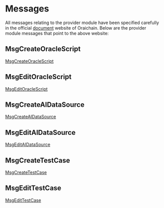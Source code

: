 <!--
order: 3
-->

# Messages

All messages relating to the provider module have been specified carefully in the official [document](https://docs.orai.io/docs/WhitePaper/ProtocolMessages) website of Oraichain. Below are the provider module messages that point to the above website:

## MsgCreateOracleScript

[MsgCreateOracleScript](https://docs.orai.io/docs/WhitePaper/ProtocolMessages#msgcreateoraclescript)

## MsgEditOracleScript

[MsgEditOracleScript](https://docs.orai.io/docs/WhitePaper/ProtocolMessages#msgeditoraclescript)

## MsgCreateAIDataSource

[MsgCreateAIDataSource](https://docs.orai.io/docs/WhitePaper/ProtocolMessages#msgcreateaidatasource)

## MsgEditAIDataSource

[MsgEditAIDataSource](https://docs.orai.io/docs/WhitePaper/ProtocolMessages#msgeditaidatasource)

## MsgCreateTestCase

[MsgCreateTestCase](https://docs.orai.io/docs/WhitePaper/ProtocolMessages#msgcreatetestcase)

## MsgEditTestCase

[MsgEditTestCase](https://docs.orai.io/docs/WhitePaper/ProtocolMessages#msgedittestcase)
